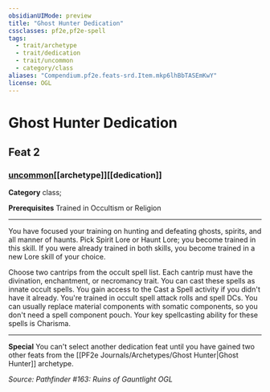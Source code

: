 ```yaml
---
obsidianUIMode: preview
title: "Ghost Hunter Dedication"
cssclasses: pf2e,pf2e-spell
tags:
  - trait/archetype
  - trait/dedication
  - trait/uncommon
  - category/class
aliases: "Compendium.pf2e.feats-srd.Item.mkp6lhBbTASEmKwY"
license: OGL
---
```

# Ghost Hunter Dedication
## Feat 2
### [uncommon](uncommon "Uncommon Rarity Trait")[[archetype]][[dedication]]

**Category** class; 



**Prerequisites** Trained in Occultism or Religion
* * *
You have focused your training on hunting and defeating ghosts, spirits, and all manner of haunts. Pick Spirit Lore or Haunt Lore; you become trained in this skill. If you were already trained in both skills, you become trained in a new Lore skill of your choice.

Choose two cantrips from the occult spell list. Each cantrip must have the divination, enchantment, or necromancy trait. You can cast these spells as innate occult spells. You gain access to the Cast a Spell activity if you didn't have it already. You're trained in occult spell attack rolls and spell DCs. You can usually replace material components with somatic components, so you don't need a spell component pouch. Your key spellcasting ability for these spells is Charisma.

* * *

**Special** You can't select another dedication feat until you have gained two other feats from the [[PF2e Journals/Archetypes/Ghost Hunter|Ghost Hunter]] archetype.

*Source: Pathfinder #163: Ruins of Gauntlight*
*OGL*